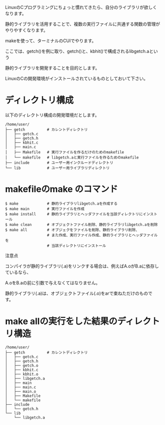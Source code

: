 LinuxのCプログラミングにちょっと慣れてきたら、自分のライブラリが欲しくなります。

静的ライブラリを活用することで、複数の実行ファイルに共通する関数の管理がやりやすくなります。

makeを使って、ターミナルのCUIでやります。

ここでは、getch()を例に取り、getch()と、kbhit()で構成されるlibgetch.aという

静的ライブラリを開発することを目的とします。

LinuxのCの開発環境がインストールされているものとしておいて下さい。

# ディレクトリ構成

以下のディレクトリ構成の開発環境だとします。

    /home/user/
    ├── getch　　　　　　# カレントディレクトリ
    │   ├── getch.c
    │   ├── getch.h
    │   ├── kbhit.c
    │   ├── main.c
    │   ├── Makefile   # 実行ファイルを作るだけのためのmakefile
    │   └── makefile   # libgetch.aと実行ファイルを作るためのmakefile
    ├── include        # ユーザー用インクルードディレクトリ
    └── lib            # ユーザー用ライブラリディレクトリ

# makefileのmake のコマンド

    $ make             # 静的ライブラリlibgetch.aを作成する
    $ make main        # 実行ファイルを作成
    $ make install     # 静的ライブラリとヘッダファイルを当該ディレクトリにインストール
    $ make clean       # オブジェクトファイル削除、静的ライブラリlibgetch.aを削除
    $ make all         # オブジェクをファイルを削除、静的ライブラリ削除、
                       # また作成、実行ファイル作成、静的ライブラリとヘッダファイルを                  
                       # 当該ディレクトリにインストール

注意点

コンパイラが静的ライブラリ(.a)をリンクする場合は、例えばA.oがB.aに依存しているなら、

A.oをB.aの前に引数で与えなくてはなりません。

静的ライブラリ(.a)は、オブジェクトファイル(.o)をarで束ねただけのものです。

# make allの実行をした結果のディレクトリ構造

    /home/user/
    ├── getch　　　　　　# カレントディレクトリ
    │   ├── getch.c
    │   ├── getch.h
    │   ├── getch.o
    │   ├── kbhit.c
    │   ├── kbhit.o
    │   ├── libgetch.a
    │   ├── main
    │   ├── main.c
    │   ├── main.o
    │   ├── Makefile
    │   └── makefile
    ├── include
    │   └── getch.h
    └── lib
        └── libgetch.a
